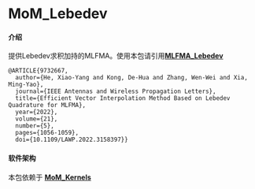 # MoM_Lebedev

#### 介绍
提供Lebedev求积加持的MLFMA。使用本包请引用[**MLFMA_Lebedev**](https://ieeexplore.ieee.org/document/9732667)
```cite
@ARTICLE{9732667,
  author={He, Xiao-Yang and Kong, De-Hua and Zhang, Wen-Wei and Xia, Ming-Yao},
  journal={IEEE Antennas and Wireless Propagation Letters}, 
  title={Efficient Vector Interpolation Method Based on Lebedev Quadrature for MLFMA}, 
  year={2022},
  volume={21},
  number={5},
  pages={1056-1059},
  doi={10.1109/LAWP.2022.3158397}}
```

#### 软件架构
本包依赖于 [**MoM_Kernels**](https://gitee.com/deltaeecs/mom_kernels)
